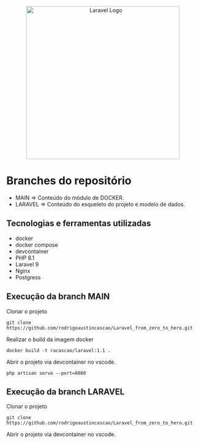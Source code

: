 <p align="center"><a href="https://laravel.com" target="_blank"><img src="https://raw.githubusercontent.com/laravel/art/master/logo-lockup/5%20SVG/2%20CMYK/1%20Full%20Color/laravel-logolockup-cmyk-red.svg" width="400" alt="Laravel Logo"></a></p>

# Branches do repositório
- MAIN => Conteúdo do módulo de DOCKER.
- LARAVEL => Conteúdo do esqueleto do projeto e modelo de dados.


## Tecnologias e ferramentas utilizadas
- docker
- docker compose
- devcontainer
- PHP 8.1
- Laravel 9
- Nginx
- Postgress

## Execução da branch MAIN

Clonar o projeto
```
git clone https://github.com/rodrigoaustincascao/Laravel_from_zero_to_hero.git
```

Realizar o build da imagem docker
```
docker build -t racascao/laravel:1.1 .
```

Abrir o projeto via devcontainer no vscode.

```
php artisan serve --port=8080
```

## Execução da branch LARAVEL

Clonar o projeto
```
git clone https://github.com/rodrigoaustincascao/Laravel_from_zero_to_hero.git
```

Abrir o projeto via devcontainer no vscode.
